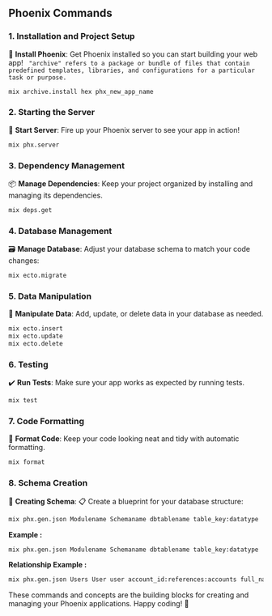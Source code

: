 ## Phoenix Commands

### 1. Installation and Project Setup

🔧 **Install Phoenix**: Get Phoenix installed so you can start building your web app!
` "archive" refers to a package or bundle of files that contain predefined templates, libraries, and configurations for a particular task or purpose.`
```bash
mix archive.install hex phx_new_app_name
```
### 2. Starting the Server

🚀 **Start Server**: Fire up your Phoenix server to see your app in action!
```bash
mix phx.server
```
### 3. Dependency Management

📦 **Manage Dependencies**: Keep your project organized by installing and managing its dependencies.
```bash
mix deps.get
```
### 4. Database Management

🗃️ **Manage Database**: Adjust your database schema to match your code changes:
```bash
mix ecto.migrate
```
### 5. Data Manipulation

🔨 **Manipulate Data**: Add, update, or delete data in your database as needed.
```bash
mix ecto.insert
mix ecto.update
mix ecto.delete
```
### 6. Testing

✔️ **Run Tests**: Make sure your app works as expected by running tests.
```bash
mix test
```
### 7. Code Formatting

🎨 **Format Code**: Keep your code looking neat and tidy with automatic formatting.
```bash
mix format
```

### 8. Schema Creation

🎨 **Creating Schema**: 📋 Create a blueprint for your database structure:
```bash
mix phx.gen.json Modulename Schemaname dbtablename table_key:datatype
```
**Example :**
```bash
mix phx.gen.json Modulename Schemaname dbtablename table_key:datatype
```
**Relationship Example :**

```bash
mix phx.gen.json Users User user account_id:references:accounts full_name:string gender:string bio:text
```

These commands and concepts are the building blocks for creating and managing your Phoenix applications. Happy coding! 🌟
